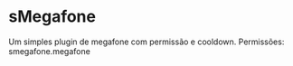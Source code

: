 # sMegafone
Um simples plugin de megafone com permissão e cooldown. 
Permissões: smegafone.megafone
